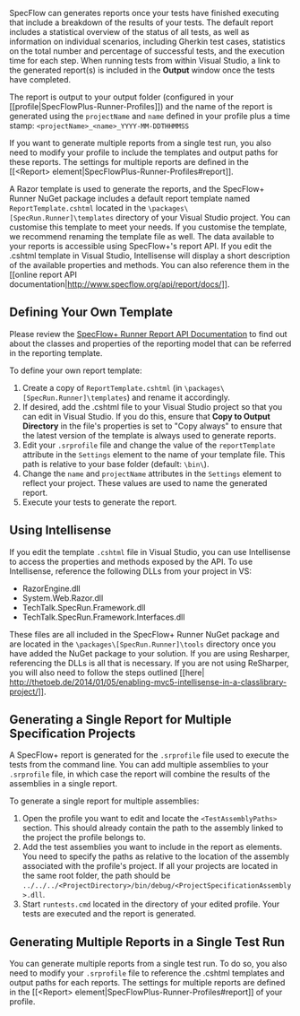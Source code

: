 SpecFlow can generates reports once your tests have finished executing that include a breakdown of the results of your tests. The default report includes a statistical overview of the status of all tests, as well as information on individual scenarios, including Gherkin test cases, statistics on the total number and percentage of successful tests, and the execution time for each step. When running tests from within Visual Studio, a link to the generated report(s) is included in the **Output** window once the tests have completed.

The report is output to your output folder (configured in your [[profile|SpecFlowPlus-Runner-Profiles]]) and the name of the report is generated using the `projectName` and `name` defined in your profile plus a time stamp:
`<projectName>_<name>_YYYY-MM-DDTHHMMSS`

If you want to generate multiple reports from a single test run, you also need to modify your profile to include the templates and output paths for these reports. The settings for multiple reports are defined in the [[&lt;Report> element|SpecFlowPlus-Runner-Profiles#report]].

A Razor template is used to generate the reports, and the SpecFlow+ Runner NuGet package includes a default report template named ` ReportTemplate.cshtml` located in the `\packages\[SpecRun.Runner]\templates` directory of your Visual Studio project. You can customise this template to meet your needs. If you customise the template, we recommend renaming the template file as well. The data available to your reports is accessible using SpecFlow+'s report API. If you edit the .cshtml template in Visual Studio, Intellisense will display a short description of the available properties and methods. You can also reference them in the [[online report API documentation|http://www.specflow.org/api/report/docs/]].

## Defining Your Own Template

Please review the [SpecFlow+ Runner Report API Documentation](http://www.specflow.org/api/report/docs/) to find out about the classes and properties of the reporting model that can be referred in the reporting template.

To define your own report template:

1. Create a copy of `ReportTemplate.cshtml` (in `\packages\[SpecRun.Runner]\templates`) and rename it accordingly.
1. If desired, add the .cshtml file to your Visual Studio project so that you can edit in Visual Studio. If you do this, ensure that **Copy to Output Directory** in the file's properties is set to "Copy always" to ensure that the latest version of the template is always used to generate reports.
1. Edit your `.srprofile` file and change the value of the `reportTemplate` attribute in the `Settings` element to the name of your template file. This path is relative to your base folder (default: `\bin\`).
1. Change the `name` and `projectName` attributes in the `Settings` element to reflect your project. These values are used to name the generated report.
1. Execute your tests to generate the report.

## Using Intellisense
If you edit the template `.cshtml` file in Visual Studio, you can use Intellisense to access the properties and methods exposed by the API. To use Intellisense, reference the following DLLs from your project in VS:

* RazorEngine.dll
* System.Web.Razor.dll
* TechTalk.SpecRun.Framework.dll
* TechTalk.SpecRun.Framework.Interfaces.dll

These files are all included in the SpecFlow+ Runner NuGet package and are located in the `\packages\[SpecRun.Runner]\tools` directory once you have added the NuGet package to your solution.
If you are using Resharper, referencing the DLLs is all that is necessary. If you are not using ReSharper, you will also need to follow the steps outlined [[here| http://thetoeb.de/2014/01/05/enabling-mvc5-intellisense-in-a-classlibrary-project/]].

## Generating a Single Report for Multiple Specification Projects
A SpecFlow+ report is generated for the `.srprofile` file used to execute the tests from the command line. You can add multiple assemblies to your `.srprofile` file, in which case the report will combine the results of the assemblies in a single report.

To generate a single report for multiple assemblies:  

1. Open the profile you want to edit and locate the `<TestAssemblyPaths>` section. This should already contain the path to the assembly linked to the project the profile belongs to.  
1. Add the test assemblies you want to include in the report as <TestAssemblyPath> elements. You need to specify the paths as relative to the location of the assembly associated with the profile's project. If all your projects are located in the same root folder, the path should be `../../../<ProjectDirectory>/bin/debug/<ProjectSpecificationAssembly>.dll`.  
1. Start `runtests.cmd` located in the directory of your edited profile. Your tests are executed and the report is generated.  

## Generating Multiple Reports in a Single Test Run
You can generate multiple reports from a single test run. To do so, you also need to modify your `.srprofile` file to reference the .cshtml templates and output paths for each reports. The settings for multiple reports are defined in the [[&lt;Report> element|SpecFlowPlus-Runner-Profiles#report]] of your profile.